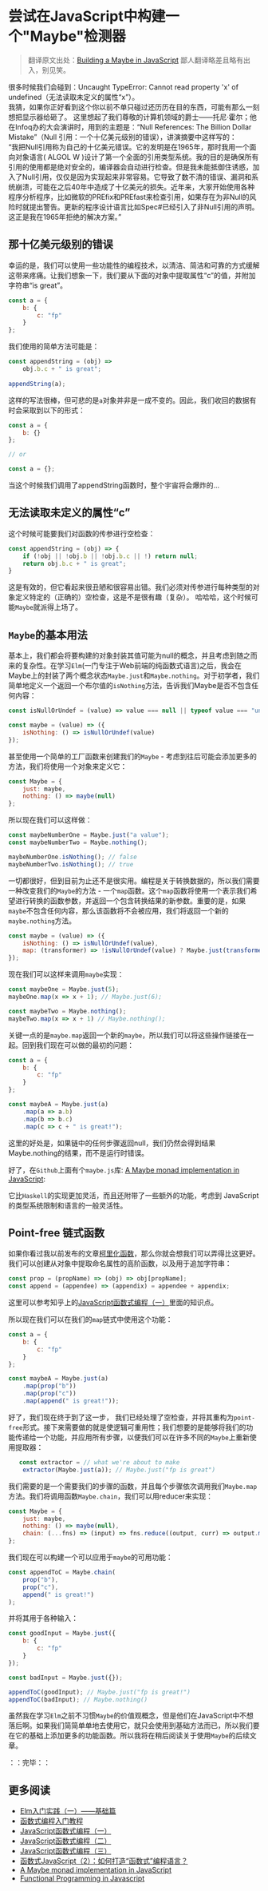 
# 尝试在JavaScript中构建一个"Maybe"检测器

>翻译原文出处：[Building a Maybe in JavaScript](http://developingthoughts.co.uk/building-a-maybe-in-javascript/)
 鄙人翻译略差且略有出入，别见笑。

很多时候我们会碰到：Uncaught TypeError: Cannot read property 'x' of undefined（无法读取未定义的属性“x”）。  
我猜，如果你正好看到这个你以前不单只碰过还历历在目的东西，可能有那么一刻想把显示器给砸了。
这里想起了我们尊敬的计算机领域的爵士——托尼·霍尔；他在Infoq办的大会演讲时，用到的主题是：“Null References: The Billion Dollar Mistake”（Null 引用：一个十亿美元级别的错误），讲演摘要中这样写的：  
“我把Null引用称为自己的十亿美元错误。它的发明是在1965年，那时我用一个面向对象语言( ALGOL W )设计了第一个全面的引用类型系统。我的目的是确保所有引用的使用都是绝对安全的，编译器会自动进行检查。但是我未能抵御住诱惑，加入了Null引用，仅仅是因为实现起来非常容易。它导致了数不清的错误、漏洞和系统崩溃，可能在之后40年中造成了十亿美元的损失。近年来，大家开始使用各种程序分析程序，比如微软的PREfix和PREfast来检查引用，如果存在为非Null的风险时就提出警告。更新的程序设计语言比如Spec#已经引入了非Null引用的声明。这正是我在1965年拒绝的解决方案。”

## 那十亿美元级别的错误

幸运的是，我们可以使用一些功能性的编程技术，以清洁、简洁和可靠的方式缓解这带来疼痛。让我们想象一下，我们要从下面的对象中提取属性“c”的值，并附加字符串“is great”。

```js
const a = {
    b: {
        c: "fp"
    }
};
```

我们使用的简单方法可能是：

```js
const appendString = (obj) =>
    obj.b.c + " is great";
    
appendString(a);

```

这样的写法很棒，但可悲的是`a`对象并非是一成不变的。因此，我们收回的数据有时会采取到以下的形式：

```js
const a = {
    b: {}
};

// or

const a = {};

```

当这个时候我们调用了appendString函数时，整个宇宙将会爆炸的...

## 无法读取未定义的属性“c”

这个时候可能要我们对函数的传参进行空检查：

```js
const appendString = (obj) => {
    if (!obj || !obj.b || !obj.b.c || !) return null;
    return obj.b.c + " is great";
}
```

这是有效的，但它看起来很丑陋和很容易出错。我们必须对传参进行每种类型的对象定义特定的（正确的）空检查，这是不是很有趣（复杂）。
哈哈哈，这个时候可能`Maybe`就派得上场了。

## `Maybe`的基本用法

基本上，我们都会将要构建的对象封装其值可能为null的概念，并且考虑到随之而来的复杂性。在学习`Elm`(一门专注于Web前端的纯函数式语言)之后，我会在Maybe上的封装了两个概念状态`Maybe.just`和`Maybe.nothing`。对于初学者，我们简单地定义一个返回一个布尔值的`isNothing`方法，告诉我们Maybe是否不包含任何内容：

```js
const isNullOrUndef = (value) => value === null || typeof value === "undefined";

const maybe = (value) => ({
    isNothing: () => isNullOrUndef(value)
});
```

甚至使用一个简单的工厂函数来创建我们的`Maybe` - 考虑到往后可能会添加更多的方法，我们将使用一个对象来定义它：

```js
const Maybe = {
    just: maybe,
    nothing: () => maybe(null)
};

```

所以现在我们可以这样做：

```js
const maybeNumberOne = Maybe.just("a value");
const maybeNumberTwo = Maybe.nothing();

maybeNumberOne.isNothing(); // false
maybeNumberTwo.isNothing(); // true
```

一切都很好，但到目前为止还不是很实用。编程是关于转换数据的，所以我们需要一种改变我们的`Maybe`的方法 - 一个`map`函数。这个`map`函数将使用一个表示我们希望进行转换的函数参数，并返回一个包含转换结果的新参数。重要的是，如果`maybe`不包含任何内容，那么该函数将不会被应用，我们将返回一个新的`maybe.nothing`方法。

```js
const maybe = (value) => ({
    isNothing: () => isNullOrUndef(value),
    map: (transformer) => !isNullOrUndef(value) ? Maybe.just(transformer(value)) : Maybe.nothing()
});
```

现在我们可以这样来调用`maybe`实现：

```js
const maybeOne = Maybe.just(5);
maybeOne.map(x => x + 1); // Maybe.just(6);

const maybeTwo = Maybe.nothing();
maybeTwo.map(x => x + 1) // Maybe.nothing();
```

关键一点的是`maybe.map`返回一个新的`maybe`，所以我们可以将这些操作链接在一起。回到我们现在可以做的最初的问题：

```js
const a = {
    b: {
        c: "fp"
    }
};

const maybeA = Maybe.just(a)
    .map(a => a.b)
    .map(b => b.c)
    .map(c => c + " is great!");
```

这里的好处是，如果链中的任何步骤返回null，我们仍然会得到结果Maybe.nothing的结果，而不是运行时错误。

好了，在`Github`上面有个`maybe.js`库: [A Maybe monad implementation in JavaScript](https://github.com/stewart/maybe.js):   

它比`Haskell`的实现更加灵活，而且还附带了一些额外的功能，考虑到
JavaScript的类型系统限制和语言的一般灵活性。

## Point-free 链式函数

如果你看过我以前发布的文章[柯里化函数](http://developingthoughts.co.uk/curried-functions-and-point-free-programming/)，那么你就会想我们可以弄得比这更好。我们可以创建从对象中提取命名属性的高阶函数，以及用于追加字符串：

```js
const prop = (propName) => (obj) => obj[propName];
const append = (appendee) => (appendix) = appendee + appendix;
```

这里可以参考知乎上的[JavaScript函数式编程（一）](https://zhuanlan.zhihu.com/p/21714695)里面的知识点。

所以现在我们可以在我们的`map`链式中使用这个功能：

```js
const a = {
    b: {
        c: "fp"
    }
};

const maybeA = Maybe.just(a)
    .map(prop("b"))
    .map(prop("c"))
    .map(append(" is great!"));
```

好了，我们现在终于到了这一步， 我们已经处理了空检查，并将其重构为`point-free`形式。接下来需要做的就是使逻辑可重用性；我们想要的是能够将我们的功能传递给一个功能，并应用所有步骤，以便我们可以在许多不同的`Maybe`上重新使用提取器：

```js
   const extractor = // what we're about to make
    extractor(Maybe.just(a)); // Maybe.just("fp is great")
```

我们需要的是一个需要我们的步骤的函数，并且每个步骤依次调用我们`Maybe.map`方法。我们将调用函数`Maybe.chain`，我们可以用reducer来实现：

```js
const Maybe = {
    just: maybe,
    nothing: () => maybe(null),
    chain: (...fns) => (input) => fns.reduce((output, curr) => output.map(curr), input)
};
```

我们现在可以构建一个可以应用于`maybe`的可用功能：

```js
const appendToC = Maybe.chain(
    prop("b"),
    prop("c"),
    append(" is great!")
);
```

并将其用于各种输入：

```js
const goodInput = Maybe.just({
    b: {
        c: "fp"
    }
});

const badInput = Maybe.just({});

appendToC(goodInput); // Maybe.just("fp is great!")
appendToC(badInput); // Maybe.nothing()
```

虽然我在学习`Elm`之前不习惯`Maybe`的价值观概念，但是他们在JavaScript中不想落后啊。如果我们简简单单地去使用它，就只会使用到基础方法而已，所以我们要在它的基础上添加更多的功能函数。所以我将在稍后阅读关于使用`Maybe`的后续文章。

：：完毕：：

## 更多阅读

- [Elm入门实践（一）——基础篇](https://segmentfault.com/a/1190000005701562)
- [函数式编程入门教程](http://www.ruanyifeng.com/blog/2017/02/fp-tutorial.html)
- [JavaScript函数式编程（一）](https://zhuanlan.zhihu.com/p/21714695)
- [JavaScript函数式编程（二）](https://zhuanlan.zhihu.com/p/21926955)
- [JavaScript函数式编程（三）](https://zhuanlan.zhihu.com/p/22094473)
- [函数式JavaScript（2）：如何打造“函数式”编程语言？](http://blog.jobbole.com/77078/)
- [A Maybe monad implementation in JavaScript](https://github.com/stewart/maybe.js)
- [Functional Programming in Javascript](http://reactivex.io/learnrx/)













